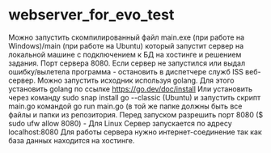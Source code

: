# webserver_for_evo_test
Можно запустить скомпилированный файл main.exe (при работе на Windows)/main (при работе на Ubuntu) который запустит сервер на локальной машине с подключением к БД на хостинге и решением задания.
Порт сервера 8080. Если сервер не запустился или выдал ошибку/вылетела программа - остановить в диспетчере служб ISS веб-сервер.
Можно запустить исходник используя golang. Для этого установить golang по ссылке https://go.dev/doc/install
Или установить через команду sudo snap install go --classic (Ubuntu)
и запустить скрипт main.go командой go run main.go (в той же папке должны быть все файлы и папки из репозитория.
Перед запуском разрешить порт 8080 ($ sudo ufw allow 8080) - Для Linux
Сервер запускается по адресу localhost:8080
Для работы сервера нужно интернет-соединение так как база данных находится на хостинге.
